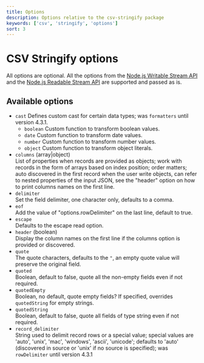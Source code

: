 ```yaml
---
title: Options
description: Options relative to the csv-stringify package
keywords: ['csv', 'stringify', 'options']
sort: 3
---
```


# CSV Stringify options

All options are optional. All the options from the [Node.js Writable Stream API](https://nodejs.org/api/stream.html#stream_constructor_new_stream_writable_options) and the [Node.js Readable Stream API](https://nodejs.org/api/stream.html#stream_new_stream_readable_options) are supported and passed as is.

## Available options

* `cast`
  Defines custom cast for certain data types; was `formatters` until version 4.3.1.
  * `boolean`
    Custom function to transform boolean values.
  * `date`
    Custom function to transform date values.
  * `number`
    Custom function to transform number values.
  * `object`
    Custom function to transform object literals.
* `columns` (array|object)   
  List of properties when records are provided as objects; work with records in the form of arrays based on index position; order matters; auto discovered in the first record when the user write objects, can refer to nested properties of the input JSON, see the "header" option on how to print columns names on the first line.
* `delimiter`   
  Set the field delimiter, one character only, defaults to a comma.   
* `eof`   
  Add the value of "options.rowDelimiter" on the last line, default to true.   
* `escape`   
  Defaults to the escape read option.   
* `header` (boolean)   
  Display the column names on the first line if the columns option is provided or discovered.   
* `quote`   
  The quote characters, defaults to the `"`, an empty quote value will preserve the original field.   
* `quoted`   
  Boolean, default to false, quote all the non-empty fields even if not required.
* `quotedEmpty`   
  Boolean, no default, quote empty fields?  If specified, overrides `quotedString` for empty strings.
* `quotedString`   
  Boolean, default to false, quote all fields of type string even if not required.
* `record_delimiter`   
  String used to delimit record rows or a special value; special values are 'auto', 'unix', 'mac', 'windows', 'ascii', 'unicode'; defaults to 'auto' (discovered in source or 'unix' if no source is specified); was `rowDelimiter` until version 4.3.1
